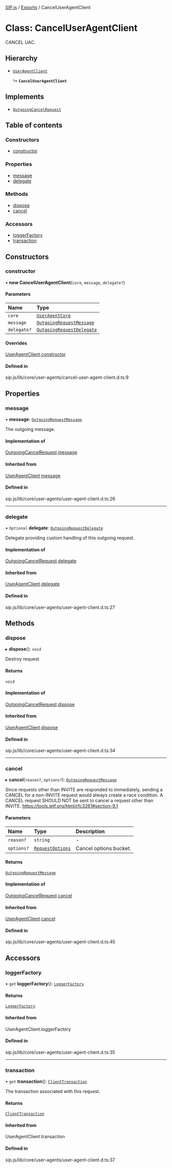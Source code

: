 [SIP.js](../README.md) / [Exports](../modules.md) / CancelUserAgentClient

# Class: CancelUserAgentClient

CANCEL UAC.

## Hierarchy

- [`UserAgentClient`](UserAgentClient.md)

  ↳ **`CancelUserAgentClient`**

## Implements

- [`OutgoingCancelRequest`](../interfaces/OutgoingCancelRequest.md)

## Table of contents

### Constructors

- [constructor](CancelUserAgentClient.md#constructor)

### Properties

- [message](CancelUserAgentClient.md#message)
- [delegate](CancelUserAgentClient.md#delegate)

### Methods

- [dispose](CancelUserAgentClient.md#dispose)
- [cancel](CancelUserAgentClient.md#cancel)

### Accessors

- [loggerFactory](CancelUserAgentClient.md#loggerfactory)
- [transaction](CancelUserAgentClient.md#transaction)

## Constructors

### constructor

• **new CancelUserAgentClient**(`core`, `message`, `delegate?`)

#### Parameters

| Name | Type |
| :------ | :------ |
| `core` | [`UserAgentCore`](UserAgentCore.md) |
| `message` | [`OutgoingRequestMessage`](OutgoingRequestMessage.md) |
| `delegate?` | [`OutgoingRequestDelegate`](../interfaces/OutgoingRequestDelegate.md) |

#### Overrides

[UserAgentClient](UserAgentClient.md).[constructor](UserAgentClient.md#constructor)

#### Defined in

sip.js/lib/core/user-agents/cancel-user-agent-client.d.ts:9

## Properties

### message

• **message**: [`OutgoingRequestMessage`](OutgoingRequestMessage.md)

The outgoing message.

#### Implementation of

[OutgoingCancelRequest](../interfaces/OutgoingCancelRequest.md).[message](../interfaces/OutgoingCancelRequest.md#message)

#### Inherited from

[UserAgentClient](UserAgentClient.md).[message](UserAgentClient.md#message)

#### Defined in

sip.js/lib/core/user-agents/user-agent-client.d.ts:26

___

### delegate

• `Optional` **delegate**: [`OutgoingRequestDelegate`](../interfaces/OutgoingRequestDelegate.md)

Delegate providing custom handling of this outgoing request.

#### Implementation of

[OutgoingCancelRequest](../interfaces/OutgoingCancelRequest.md).[delegate](../interfaces/OutgoingCancelRequest.md#delegate)

#### Inherited from

[UserAgentClient](UserAgentClient.md).[delegate](UserAgentClient.md#delegate)

#### Defined in

sip.js/lib/core/user-agents/user-agent-client.d.ts:27

## Methods

### dispose

▸ **dispose**(): `void`

Destroy request.

#### Returns

`void`

#### Implementation of

[OutgoingCancelRequest](../interfaces/OutgoingCancelRequest.md).[dispose](../interfaces/OutgoingCancelRequest.md#dispose)

#### Inherited from

[UserAgentClient](UserAgentClient.md).[dispose](UserAgentClient.md#dispose)

#### Defined in

sip.js/lib/core/user-agents/user-agent-client.d.ts:34

___

### cancel

▸ **cancel**(`reason?`, `options?`): [`OutgoingRequestMessage`](OutgoingRequestMessage.md)

Since requests other than INVITE are responded to immediately, sending a
CANCEL for a non-INVITE request would always create a race condition.
A CANCEL request SHOULD NOT be sent to cancel a request other than INVITE.
https://tools.ietf.org/html/rfc3261#section-9.1

#### Parameters

| Name | Type | Description |
| :------ | :------ | :------ |
| `reason?` | `string` | - |
| `options?` | [`RequestOptions`](../interfaces/RequestOptions.md) | Cancel options bucket. |

#### Returns

[`OutgoingRequestMessage`](OutgoingRequestMessage.md)

#### Implementation of

[OutgoingCancelRequest](../interfaces/OutgoingCancelRequest.md).[cancel](../interfaces/OutgoingCancelRequest.md#cancel)

#### Inherited from

[UserAgentClient](UserAgentClient.md).[cancel](UserAgentClient.md#cancel)

#### Defined in

sip.js/lib/core/user-agents/user-agent-client.d.ts:45

## Accessors

### loggerFactory

• `get` **loggerFactory**(): [`LoggerFactory`](LoggerFactory.md)

#### Returns

[`LoggerFactory`](LoggerFactory.md)

#### Inherited from

UserAgentClient.loggerFactory

#### Defined in

sip.js/lib/core/user-agents/user-agent-client.d.ts:35

___

### transaction

• `get` **transaction**(): [`ClientTransaction`](ClientTransaction.md)

The transaction associated with this request.

#### Returns

[`ClientTransaction`](ClientTransaction.md)

#### Inherited from

UserAgentClient.transaction

#### Defined in

sip.js/lib/core/user-agents/user-agent-client.d.ts:37
